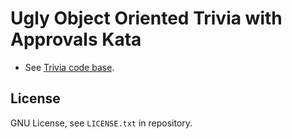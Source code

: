 # Ugly Object Oriented Trivia with Approvals Kata

* See [Trivia code base](https://github.com/caradojo/trivia).

## License

GNU License, see `LICENSE.txt` in repository.
